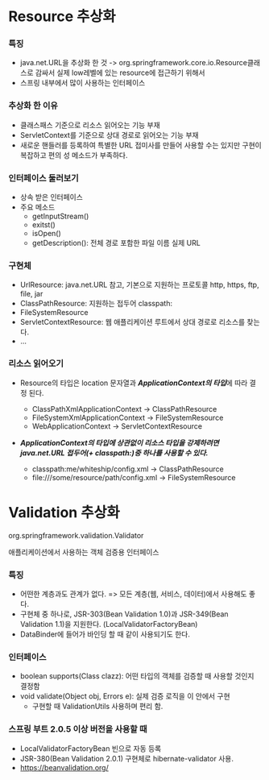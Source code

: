 # Resource 추상화
### 특징
+ java.net.URL을 추상화 한 것 -> org.springframework.core.io.Resource클래스로 감싸서
실제 low레벨에 있는 resource에 접근하기 위해서
+ 스프링 내부에서 많이 사용하는 인터페이스

### 추상화 한 이유
+ 클래스패스 기준으로 리소스 읽어오는 기능 부재
+ ServletContext를 기준으로 상대 경로로 읽어오는 기능 부재
+ 새로운 핸들러를 등록하여 특별한 URL 접미사를 만들어 사용할 수는 있지만 
구현이 복잡하고 편의
성 메소드가 부족하다.

### 인터페이스 둘러보기
+ 상속 받은 인터페이스
+ 주요 메소드
    + getInputStream()
    + exitst()
    + isOpen()
    + getDescription(): 전체 경로 포함한 파일 이름 실제 URL
    
### 구현체
+ UrlResource: java.net.URL 참고, 기본으로 지원하는 프로토콜 http, https, ftp, file, jar
+ ClassPathResource: 지원하는 접두어 classpath:
+ FileSystemResource
+ ServletContextResource: 웹 애플리케이션 루트에서 상대 경로로 리소스를 찾는다.
+ ...

### 리소스 읽어오기
+ Resource의 타입은 location 문자열과 ***ApplicationContext의 타입***에 따라 결정 된다.
    + ClassPathXmlApplicationContext -> ClassPathResource
    + FileSystemXmlApplicationContext -> FileSystemResource
    + WebApplicationContext -> ServletContextResource
    
+ ***ApplicationContext의 타입에 상관없이 리소스 타입을 강제하려면 java.net.URL
  접두어(+ classpath:)중 하나를 사용할 수 있다.***
    + classpath:me/whiteship/config.xml -> ClassPathResource
    + file:///some/resource/path/config.xml -> FileSystemResource
    
# Validation 추상화
org.springframework.validation.Validator

애플리케이션에서 사용하는 객체 검증용 인터페이스

### 특징
+ 어떤한 계층과도 관계가 없다. => 모든 계층(웹, 서비스, 데이터)에서 사용해도 좋다.
+ 구현체 중 하나로, JSR-303(Bean Validation 1.0)과 JSR-349(Bean Validation 1.1)을
지원한다. (LocalValidatorFactoryBean)
+ DataBinder에 들어가 바인딩 할 때 같이 사용되기도 한다.
### 인터페이스
+ boolean supports(Class clazz): 어떤 타입의 객체를 검증할 때 사용할 것인지 결정함
+ void validate(Object obj, Errors e): 실제 검증 로직을 이 안에서 구현
    + 구현할 때 ValidationUtils 사용하며 편리 함.

### 스프링 부트 2.0.5 이상 버전을 사용할 때
+ LocalValidatorFactoryBean 빈으로 자동 등록
+ JSR-380(Bean Validation 2.0.1) 구현체로 hibernate-validator 사용.
+ https://beanvalidation.org/